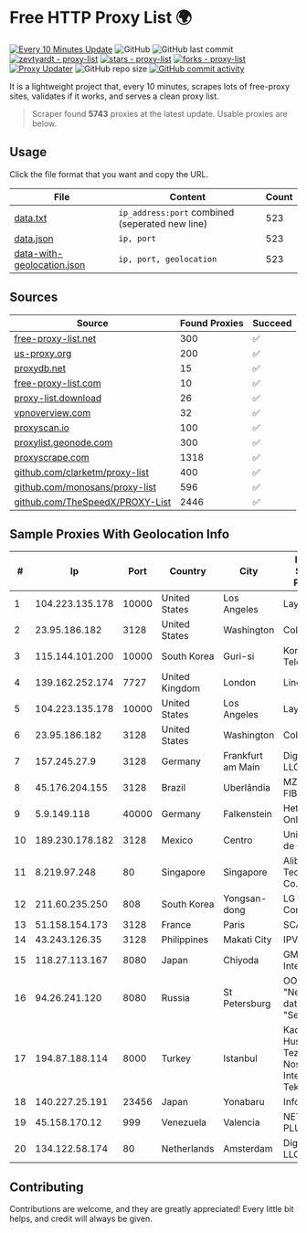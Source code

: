
# Free HTTP Proxy List 🌍

[![Every 10 Minutes Update](https://github.com/mertguvencli/http-proxy-list/actions/workflows/main.yml/badge.svg?branch=main)](https://github.com/mertguvencli/http-proxy-list/actions/workflows/main.yml)
![GitHub](https://img.shields.io/github/license/mertguvencli/http-proxy-list)
![GitHub last commit](https://img.shields.io/github/last-commit/mertguvencli/http-proxy-list)
[![zevtyardt - proxy-list](https://img.shields.io/static/v1?label=zevtyardt&message=proxy-list&color=blue&logo=github)](https://github.com/zevtyardt/proxy-list "Go to GitHub repo")
[![stars - proxy-list](https://img.shields.io/github/stars/zevtyardt/proxy-list?style=social)](https://github.com/zevtyardt/proxy-list)
[![forks - proxy-list](https://img.shields.io/github/forks/zevtyardt/proxy-list?style=social)](https://github.com/zevtyardt/proxy-list)
[![Proxy Updater](https://github.com/zevtyardt/proxy-list/workflows/Proxy%20Updater/badge.svg)](https://github.com/zevtyardt/proxy-list/actions?query=workflow:"Proxy+Updater")
![GitHub repo size](https://img.shields.io/github/repo-size/zevtyardt/proxy-list)
[![GitHub commit activity](https://img.shields.io/github/commit-activity/m/zevtyardt/proxy-list?logo=commits)](https://github.com/zevtyardt/proxy-list/commits/main)

It is a lightweight project that, every 10 minutes, scrapes lots of free-proxy sites, validates if it works, and serves a clean proxy list.

> Scraper found **5743** proxies at the latest update. Usable proxies are below.

## Usage

Click the file format that you want and copy the URL.

|File|Content|Count|
|----|-------|-----|
|[data.txt](https://raw.githubusercontent.com/mertguvencli/http-proxy-list/main/proxy-list/data.txt)|`ip_address:port` combined (seperated new line)|523|
|[data.json](https://raw.githubusercontent.com/mertguvencli/http-proxy-list/main/proxy-list/data.json)|`ip, port`|523|
|[data-with-geolocation.json](https://raw.githubusercontent.com/mertguvencli/http-proxy-list/main/proxy-list/data-with-geolocation.json)|`ip, port, geolocation`|523|

## Sources

|Source|Found Proxies|Succeed|
|------|-------------|-------|
|[free-proxy-list.net](https://free-proxy-list.net)|300|✅|
|[us-proxy.org](https://www.us-proxy.org)|200|✅|
|[proxydb.net](http://proxydb.net)|15|✅|
|[free-proxy-list.com](https://free-proxy-list.com/?page=&port=&type%5B%5D=http&type%5B%5D=https&up_time=0&search=Search)|10|✅|
|[proxy-list.download](https://www.proxy-list.download/HTTP)|26|✅|
|[vpnoverview.com](https://vpnoverview.com/privacy/anonymous-browsing/free-proxy-servers)|32|✅|
|[proxyscan.io](https://www.proxyscan.io)|100|✅|
|[proxylist.geonode.com](https://proxylist.geonode.com/api/proxy-list?limit=300&page=1&sort_by=lastChecked&sort_type=desc&protocols=http,https)|300|✅|
|[proxyscrape.com](https://api.proxyscrape.com/v2/?request=displayproxies&protocol=http&timeout=10000&country=all&ssl=all&anonymity=all)|1318|✅|
|[github.com/clarketm/proxy-list](https://raw.githubusercontent.com/clarketm/proxy-list/master/proxy-list-raw.txt)|400|✅|
|[github.com/monosans/proxy-list](https://raw.githubusercontent.com/monosans/proxy-list/main/proxies/http.txt)|596|✅|
|[github.com/TheSpeedX/PROXY-List](https://raw.githubusercontent.com/TheSpeedX/PROXY-List/master/http.txt)|2446|✅|


## Sample Proxies With Geolocation Info

|#|Ip|Port|Country|City|Internet Service Provider|
|-|--|----|-------|----|-------------------------|
|1|104.223.135.178|10000|United States|Los Angeles|LayerHost|
|2|23.95.186.182|3128|United States|Washington|ColoCrossing|
|3|115.144.101.200|10000|South Korea|Guri-si|Korea Telecom|
|4|139.162.252.174|7727|United Kingdom|London|Linode, LLC|
|5|104.223.135.178|10000|United States|Los Angeles|LayerHost|
|6|23.95.186.182|3128|United States|Washington|ColoCrossing|
|7|157.245.27.9|3128|Germany|Frankfurt am Main|DigitalOcean, LLC|
|8|45.176.204.155|3128|Brazil|Uberlândia|MZ NET FIBRA|
|9|5.9.149.118|40000|Germany|Falkenstein|Hetzner Online GmbH|
|10|189.230.178.182|3128|Mexico|Centro|Uninet S.A. de C.V.|
|11|8.219.97.248|80|Singapore|Singapore|Alibaba (US) Technology Co., Ltd.|
|12|211.60.235.250|808|South Korea|Yongsan-dong|LG DACOM Corporation|
|13|51.158.154.173|3128|France|Paris|SCALEWAY|
|14|43.243.126.35|3128|Philippines|Makati City|IPVG|
|15|118.27.113.167|8080|Japan|Chiyoda|GMO Internet, Inc.|
|16|94.26.241.120|8080|Russia|St Petersburg|OOO "Network of data-centers "Selectel"|
|17|194.87.188.114|8000|Turkey|Istanbul|Kadir Huseyin Tezcan Nosspeed Internet Teknolojileri|
|18|140.227.25.191|23456|Japan|Yonabaru|InfoSphere|
|19|45.158.170.12|999|Venezuela|Valencia|NETCOM PLUS, C.A|
|20|134.122.58.174|80|Netherlands|Amsterdam|DigitalOcean, LLC|



## Contributing

Contributions are welcome, and they are greatly appreciated! Every
little bit helps, and credit will always be given.

